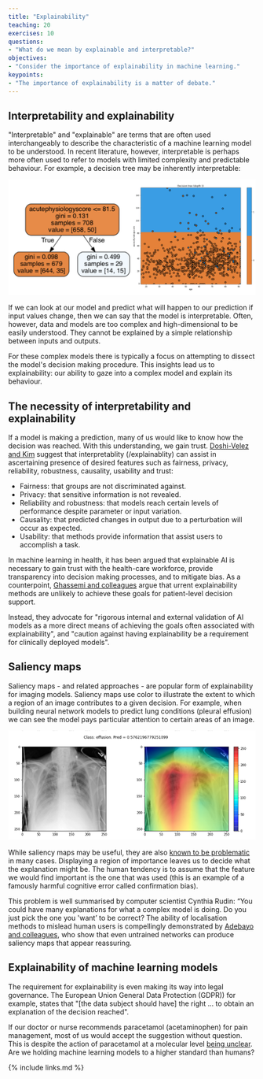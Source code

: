 ```yaml
---
title: "Explainability"
teaching: 20
exercises: 10
questions:
- "What do we mean by explainable and interpretable?"
objectives:
- "Consider the importance of explainability in machine learning."
keypoints:
- "The importance of explainability is a matter of debate."
---
```


## Interpretability and explainability

"Interpretable" and "explainable" are terms that are often used interchangeably to describe the characteristic of a machine learning model to be understood. In recent literature, however, interpretable is perhaps more often used to refer to models with limited complexity and predictable behaviour. For example, a decision tree may be inherently interpretable:

![Decision tree and boundaries.](../fig/decision-tree.png)

If we can look at our model and predict what will happen to our prediction if input values change, then we can say that the model is interpretable. Often, however, data and models are too complex and high-dimensional to be easily understood. They cannot be explained by a simple relationship between inputs and outputs.

For these complex models there is typically a focus on attempting to dissect the model's decision making procedure. This insights lead us to explainability: our ability to gaze into a complex model and explain its behaviour.

## The necessity of interpretability and explainability

If a model is making a prediction, many of us would like to know how the decision was reached. With this understanding, we gain trust. [Doshi-Velez and Kim](https://arxiv.org/pdf/1702.08608.pdf) suggest that interpretablity (/explainablity) can assist in ascertaining presence of desired features such as fairness, privacy, reliability, robustness, causality, usability and trust:

- Fairness: that groups are not discriminated against. 
- Privacy: that sensitive information is not revealed. 
- Reliability and robustness: that models reach certain levels of performance despite parameter or input variation. 
- Causality: that predicted changes in output due to a perturbation will occur as expected. 
- Usability: that methods provide information that assist users to accomplish a task.

In machine learning in health, it has been argued that explainable AI is necessary to gain trust with the health-care workforce, provide transparency into decision making processes, and to mitigate bias. As a counterpoint, [Ghassemi and colleagues](https://doi.org/10.1016/S2589-7500(21)00208-9) argue that urrent explainability methods are unlikely to achieve these goals for patient-level decision support.

Instead, they advocate for "rigorous internal and external validation of AI models as a more direct means of achieving the goals often associated with explainability", and "caution against having explainability be a requirement for clinically deployed models".

## Saliency maps

Saliency maps - and related approaches - are popular form of explainability for imaging models. Saliency maps use color to illustrate the extent to which a region of an image contributes to a given decision. For example, when building neural network models to predict lung conditions (pleural effusion) we can see the model pays particular attention to certain areas of an image.

![Saliency map for chest X-ray model](../fig/saliency.png)

While saliency maps may be useful, they are also [known to be problematic](https://arxiv.org/abs/1810.03292) in many cases. Displaying a region of importance leaves us to decide what the explanation might be. The human tendency is to assume that the feature we would find important is the one that was used (this is an example of a famously harmful cognitive error called confirmation bias). 

This problem is well summarised by computer scientist Cynthia Rudin: “You could have many explanations for what a complex model is doing. Do you just pick the one you 'want’ to be correct? The ability of localisation methods to mislead human users is compellingly demonstrated by [Adebayo and colleagues](https://arxiv.org/abs/1810.03292), who show that even untrained networks can produce saliency maps that appear reassuring.

<!--  TODO:

## Shapley values

In "Stop Explaining Black Box Machine Learning Models for High Stakes Decisions and Use Interpretable Models Instead", Cynthia Rudin

These concerns also extend to other well known post-hoc explanation methods such as locally interpretable model-agnostic explanations (LIME)27 and Shapley values (SHAP).28 LIME seeks to understand decisions at the individual level by permuting the input example (altering it in minor ways) and identifying which alterations were most likely to change the decision. In the case of image analysis, this is done by occluding parts of the image, the explanation consisting of a heat map that indicates the image components that were most important for the decision. Such explanations suffer from interpretability gaps in the same way as saliency mapping. Methods such as LIME and SHAP are generic and not specific to images and are routinely used on a wide variety of health-care data, including structured data from electronic health-care records29 and electroencephalogram waveform data.30

-->

## Explainability of machine learning models

The requirement for explainability is even making its way into legal governance. The European Union General Data Protection (GDPR)) for example, states that "[the data subject should have] the right ... to obtain an explanation of the decision reached".

If our doctor or nurse recommends paracetamol (acetaminophen) for pain management, most of us would accept the suggestion without question. This is despite the action of paracetamol at a molecular level [being unclear](https://pubmed.ncbi.nlm.nih.gov/15662292/). Are we holding machine learning models to a higher standard than humans? 


{% include links.md %}

